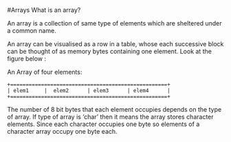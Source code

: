 #Arrays
What is an array?

An array is a collection of same type of elements which are sheltered under a common name.

An array can be visualised as a row in a table, whose each successive block can be thought of as memory bytes containing one element. Look at the figure below :

An Array of four elements:
```
+===================================================+
| elem1     |  elem2      | elem3      | elem4      |
+===================================================+
```
The number of 8 bit bytes that each element occupies depends on the type of array. If type of array is ‘char’ then it means the array stores character elements. Since each character occupies one byte so elements of a character array occupy one byte each.
